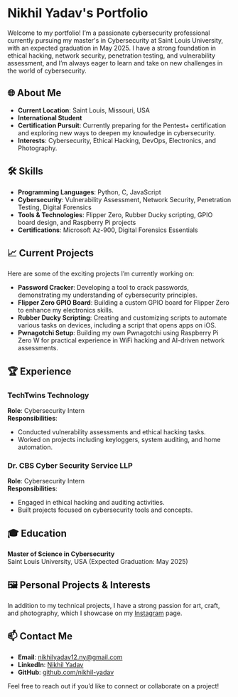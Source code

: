 # Nikhil Yadav's Portfolio

Welcome to my portfolio! I’m a passionate cybersecurity professional currently pursuing my master's in Cybersecurity at Saint Louis University, with an expected graduation in May 2025. I have a strong foundation in ethical hacking, network security, penetration testing, and vulnerability assessment, and I’m always eager to learn and take on new challenges in the world of cybersecurity.

## 🌐 About Me
- **Current Location**: Saint Louis, Missouri, USA
- **International Student**
- **Certification Pursuit**: Currently preparing for the Pentest+ certification and exploring new ways to deepen my knowledge in cybersecurity.
- **Interests**: Cybersecurity, Ethical Hacking, DevOps, Electronics, and Photography.

## 🛠 Skills
- **Programming Languages**: Python, C, JavaScript
- **Cybersecurity**: Vulnerability Assessment, Network Security, Penetration Testing, Digital Forensics
- **Tools & Technologies**: Flipper Zero, Rubber Ducky scripting, GPIO board design, and Raspberry Pi projects
- **Certifications**: Microsoft Az-900, Digital Forensics Essentials

## 📈 Current Projects
Here are some of the exciting projects I’m currently working on:

- **Password Cracker**: Developing a tool to crack passwords, demonstrating my understanding of cybersecurity principles.
- **Flipper Zero GPIO Board**: Building a custom GPIO board for Flipper Zero to enhance my electronics skills.
- **Rubber Ducky Scripting**: Creating and customizing scripts to automate various tasks on devices, including a script that opens apps on iOS.
- **Pwnagotchi Setup**: Building my own Pwnagotchi using Raspberry Pi Zero W for practical experience in WiFi hacking and AI-driven network assessments.

## 🏆 Experience

### TechTwins Technology
**Role**: Cybersecurity Intern  
**Responsibilities**:
- Conducted vulnerability assessments and ethical hacking tasks.
- Worked on projects including keyloggers, system auditing, and home automation.

### Dr. CBS Cyber Security Service LLP
**Role**: Cybersecurity Intern  
**Responsibilities**:
- Engaged in ethical hacking and auditing activities.
- Built projects focused on cybersecurity tools and concepts.

## 🎓 Education
**Master of Science in Cybersecurity**  
Saint Louis University, USA (Expected Graduation: May 2025)

## 🖼️ Personal Projects & Interests
In addition to my technical projects, I have a strong passion for art, craft, and photography, which I showcase on my [Instagram](#) page.

## 📫 Contact Me
- **Email**: [nikhilyadav12.ny@gmail.com](mailto:nikhilyadav12.ny@gmail.com)
- **LinkedIn**: [Nikhil Yadav](https://www.linkedin.com/in/nikhil-yadav12/)
- **GitHub**: [github.com/nikhil-yadav](https://github.com/Nikhil-yadav12/)

Feel free to reach out if you’d like to connect or collaborate on a project!
